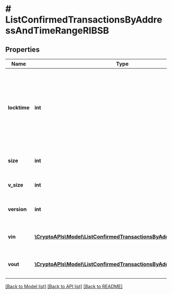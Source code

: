 # # ListConfirmedTransactionsByAddressAndTimeRangeRIBSB

## Properties

Name | Type | Description | Notes
------------ | ------------- | ------------- | -------------
**locktime** | **int** | Represents the locktime on the transaction on the specific blockchain, i.e. the blockheight at which the transaction is valid. |
**size** | **int** | Represents the total size of this transaction. |
**v_size** | **int** | Defines the transaction&#39;s virtual size. |
**version** | **int** | Defines the version of the transaction. |
**vin** | [**\CryptoAPIs\Model\ListConfirmedTransactionsByAddressRIBSBVin[]**](ListConfirmedTransactionsByAddressRIBSBVin.md) | Represents the transaction inputs. |
**vout** | [**\CryptoAPIs\Model\ListConfirmedTransactionsByAddressRIBSBVout[]**](ListConfirmedTransactionsByAddressRIBSBVout.md) | Represents the transaction outputs. |

[[Back to Model list]](../../README.md#models) [[Back to API list]](../../README.md#endpoints) [[Back to README]](../../README.md)
